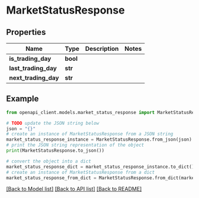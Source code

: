 # MarketStatusResponse


## Properties

Name | Type | Description | Notes
------------ | ------------- | ------------- | -------------
**is_trading_day** | **bool** |  | 
**last_trading_day** | **str** |  | 
**next_trading_day** | **str** |  | 

## Example

```python
from openapi_client.models.market_status_response import MarketStatusResponse

# TODO update the JSON string below
json = "{}"
# create an instance of MarketStatusResponse from a JSON string
market_status_response_instance = MarketStatusResponse.from_json(json)
# print the JSON string representation of the object
print(MarketStatusResponse.to_json())

# convert the object into a dict
market_status_response_dict = market_status_response_instance.to_dict()
# create an instance of MarketStatusResponse from a dict
market_status_response_from_dict = MarketStatusResponse.from_dict(market_status_response_dict)
```
[[Back to Model list]](../README.md#documentation-for-models) [[Back to API list]](../README.md#documentation-for-api-endpoints) [[Back to README]](../README.md)


